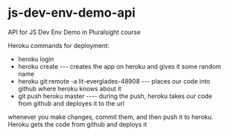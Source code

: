 # js-dev-env-demo-api
API for JS Dev Env Demo in Pluralsight course

Heroku commands for deployment:
- heroku login
- heroku create                               --- creates the app on heroku and gives it some random name
- heroku git:remote -a lit-everglades-48908   --- places our code into github where heroku knows about it
- git push heroku master                      ---- during the push, heroku takes our code from github and deployes it to the url


whenever you make changes, commit them, and then push it to heroku.  Heroku gets the code from github and deploys it

